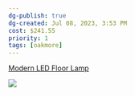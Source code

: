 ```yaml
---
dg-publish: true
dg-created: Jul 08, 2023, 3:53 PM
cost: $241.55
priority: 1
tags: [oakmore]
---
```


[Modern LED Floor Lamp](https://www.amazon.com/dp/B098JD63VC?ref_=cm_sw_r_apin_dp_C6R24SAHVBE1RD6P920A)

![](https://m.media-amazon.com/images/I/419i-YLWAFS._AC_SL1000_.jpg)